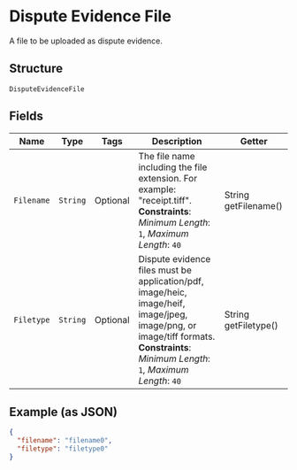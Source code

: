 
# Dispute Evidence File

A file to be uploaded as dispute evidence.

## Structure

`DisputeEvidenceFile`

## Fields

| Name | Type | Tags | Description | Getter |
|  --- | --- | --- | --- | --- |
| `Filename` | `String` | Optional | The file name including the file extension. For example: "receipt.tiff".<br>**Constraints**: *Minimum Length*: `1`, *Maximum Length*: `40` | String getFilename() |
| `Filetype` | `String` | Optional | Dispute evidence files must be application/pdf, image/heic, image/heif, image/jpeg, image/png, or image/tiff formats.<br>**Constraints**: *Minimum Length*: `1`, *Maximum Length*: `40` | String getFiletype() |

## Example (as JSON)

```json
{
  "filename": "filename0",
  "filetype": "filetype0"
}
```

